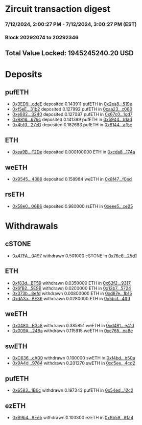# Zircuit transaction digest
### 7/12/2024, 2:00:27 PM - 7/12/2024, 3:00:27 PM (EST)
### Block 20292074 to 20292346

## Total Value Locked: 1945245240.20 USD

# Deposits
## pufETH
- [0x3ED9...cdeE](https://etherscan.io/address/0x3ED907D41D6e8788ad285B9678D556a8E607cdeE) deposited 0.143911 pufETH in [0x2ea8...519e](https://etherscan.io/tx/0x3ED907D41D6e8788ad285B9678D556a8E607cdeE)
- [0xf5eE...31b2](https://etherscan.io/address/0xf5eE212B8C00009dF6F2d66B02a6593E47F731b2) deposited 0.127992 pufETH in [0xaa23...c080](https://etherscan.io/tx/0xf5eE212B8C00009dF6F2d66B02a6593E47F731b2)
- [0xe882...3240](https://etherscan.io/address/0xe882d3a38D6A9F3863fC0cf509a5cf8809263240) deposited 0.127087 pufETH in [0x67c0...1cd7](https://etherscan.io/tx/0xe882d3a38D6A9F3863fC0cf509a5cf8809263240)
- [0xB816...679c](https://etherscan.io/address/0xB81600134c653D552bFa85CCaCC8077ab714679c) deposited 0.141389 pufETH in [0x5944...b1ad](https://etherscan.io/tx/0xB81600134c653D552bFa85CCaCC8077ab714679c)
- [0x4bf0...27eD](https://etherscan.io/address/0x4bf06A0fbd5680F2dEf60BaAF47ed3a638A827eD) deposited 0.182683 pufETH in [0x6144...af5e](https://etherscan.io/tx/0x4bf06A0fbd5680F2dEf60BaAF47ed3a638A827eD)
## ETH
- [0xea9B...F2De](https://etherscan.io/address/0xea9Bd1c11ACB3105dfAE983D13c7F4102BbDF2De) deposited 0.000100000 ETH in [0xcda8...174a](https://etherscan.io/tx/0xea9Bd1c11ACB3105dfAE983D13c7F4102BbDF2De)
## weETH
- [0x9545...4389](https://etherscan.io/address/0x9545Bec27D2Be86787c9b1EDa1422D47FB434389) deposited 0.158984 weETH in [0x8f47...f0ed](https://etherscan.io/tx/0x9545Bec27D2Be86787c9b1EDa1422D47FB434389)
## rsETH
- [0x58e0...06B6](https://etherscan.io/address/0x58e049ccB3B58757f5354580Dfc35C5a3aB706B6) deposited 0.980000 rsETH in [0xeee5...ce25](https://etherscan.io/tx/0x58e049ccB3B58757f5354580Dfc35C5a3aB706B6)
# Withdrawals
## cSTONE
- [0x47FA...0497](https://etherscan.io/address/0x47FA0c6B40b4dFB925ae81F199C3e7CcBfdF0497) withdrawn 0.501000 cSTONE in [0x76e6...25d1](https://etherscan.io/tx/0x47FA0c6B40b4dFB925ae81F199C3e7CcBfdF0497)
## ETH
- [0xf83d...BF59](https://etherscan.io/address/0xf83d06a8c835160c9b24A038Ec7fD7A625d0BF59) withdrawn 0.0350000 ETH in [0x63f2...9317](https://etherscan.io/tx/0xf83d06a8c835160c9b24A038Ec7fD7A625d0BF59)
- [0x6fB2...5E9B](https://etherscan.io/address/0x6fB2cEF2039f36B1A1777f4E5274c06913a75E9B) withdrawn 0.0200000 ETH in [0x12b7...5724](https://etherscan.io/tx/0x6fB2cEF2039f36B1A1777f4E5274c06913a75E9B)
- [0x373b...8efd](https://etherscan.io/address/0x373b937836c2dFC048CF8484f0465E6f37Aa8efd) withdrawn 0.00800000 ETH in [0xd87e...1b15](https://etherscan.io/tx/0x373b937836c2dFC048CF8484f0465E6f37Aa8efd)
- [0xdA3a...BE36](https://etherscan.io/address/0xdA3ac2621E9Cd980A7C05aCb7d901CfFA98fBE36) withdrawn 0.0280000 ETH in [0x5bcf...4ffd](https://etherscan.io/tx/0xdA3ac2621E9Cd980A7C05aCb7d901CfFA98fBE36)
## weETH
- [0x0480...B3c8](https://etherscan.io/address/0x0480d488DD05E50750C272A4EA7fe45D7e72B3c8) withdrawn 0.385851 weETH in [0xd481...e41d](https://etherscan.io/tx/0x0480d488DD05E50750C272A4EA7fe45D7e72B3c8)
- [0x009A...246a](https://etherscan.io/address/0x009A4f90BfA97EAF88c8B48d92Ece3FbB0f7246a) withdrawn 0.115815 weETH in [0xc765...ea8e](https://etherscan.io/tx/0x009A4f90BfA97EAF88c8B48d92Ece3FbB0f7246a)
## swETH
- [0xC636...cA00](https://etherscan.io/address/0xC6369b738967Ce4A4090eC859068Bf93a93ccA00) withdrawn 0.100000 swETH in [0xf4bd...b50a](https://etherscan.io/tx/0xC6369b738967Ce4A4090eC859068Bf93a93ccA00)
- [0x9A4d...9764](https://etherscan.io/address/0x9A4dE4348D7DD749d4AA27616b77520e07E49764) withdrawn 0.201270 swETH in [0xc5ee...4cd2](https://etherscan.io/tx/0x9A4dE4348D7DD749d4AA27616b77520e07E49764)
## pufETH
- [0x6583...1B6c](https://etherscan.io/address/0x658346dA72d4Ef8a91BC7d4547550E4468de1B6c) withdrawn 0.197343 pufETH in [0x54ed...12c2](https://etherscan.io/tx/0x658346dA72d4Ef8a91BC7d4547550E4468de1B6c)
## ezETH
- [0xB9b4...8Ee5](https://etherscan.io/address/0xB9b4080ee5E800E041E9d2983b027afFC0A18Ee5) withdrawn 0.100300 ezETH in [0x9b59...61a4](https://etherscan.io/tx/0xB9b4080ee5E800E041E9d2983b027afFC0A18Ee5)
